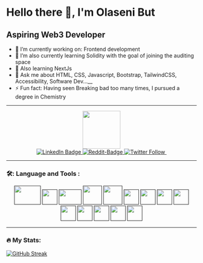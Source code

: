 # Hello there 👋, I'm Olaseni But

## Aspiring Web3 Developer

- 🔭 I’m currently working on: Frontend development
- 🌱 I’m also currently learning Solidity with the goal of joining the auditing space 
- 🌱 Also learning NextJs
- 💬 Ask me about HTML, CSS, Javascript, Bootstrap, TailwindCSS, Accessibility, Software Dev...__
- ⚡ Fun fact: Having seen Breaking bad too many times, I pursued a degree in Chemistry

<hr/>

<div id="header" align="center">
  <img src="https://media.giphy.com/media/QHE5gWI0QjqF2/giphy.gif" width="100"/>

<div id="badges">
  <a href="www.linkedin.com/in/unkuseni">
    <img src="https://img.shields.io/badge/LinkedIn-blue?style=for-the-badge&logo=linkedin&logoColor=white" alt="LinkedIn Badge"/>
  </a>
  <a href="https://www.reddit.com/user/WraithHunterr">
    <img alt="Reddit-Badge" src="https://img.shields.io/reddit/user-karma/link/wraithhunterr?color=red&label=Reddit&style=for-the-badge">
  </a>
  <a href="https://twitter.com/unkuseni">
    <img alt="Twitter Follow" src="https://img.shields.io/twitter/follow/unkuseni?style=social">
  </a>
   <a href="https://github.com/unkuseni">
   <img src="https://komarev.com/ghpvc/?username=unkuseni&style=flat-square&color=blue" alt=""/>
  </a>
</div>
</div>

<hr/>

  ### 🛠️:   Language and Tools :
  <div id="skills" align="center">
       <a href=""><img src="https://www.vectorlogo.zone/logos/visualstudio_code/visualstudio_code-ar21.svg" width="70" height="50"/></a>
       <a href=""><img src="https://www.svgrepo.com/show/378786/chrome-devtools.svg" width="40" height="40"/></a>
       <a href=""><img src="https://www.svgrepo.com/show/303392/jquery-1-logo.svg" width="60" height="40"/></a>
       <a href=""><img src="https://www.svgrepo.com/show/452210/git.svg" width="50" height="50"/></a>
       <a href=""><img src="https://www.svgrepo.com/show/374061/sass.svg" width="50" height="50"/></a>
       <a href=""><img src="https://www.svgrepo.com/show/452228/html-5.svg" width="40" height="40"/></a>
       <a href=""><img src="https://www.svgrepo.com/show/429523/css-file-web.svg" width="40" height="40"/></a>
       <a href=""><img src="https://www.svgrepo.com/show/353925/javascript.svg" width="40" height="40"/></a>
   <a href=""><img src="https://www.svgrepo.com/show/452077/npm.svg" width="40" height="40"/></a>
   <a href=""><img src="https://www.svgrepo.com/show/424896/react-logo-programming-2.svg" width="40" height="40"/></a>
   <a href=""><img src="https://www.svgrepo.com/show/439039/webpack.svg" width="40" height="40"/></a>
  <a href=""><img src="https://www.svgrepo.com/show/374167/vite.svg" width="40" height="40"/></a>
  <a href=""><img src="https://www.svgrepo.com/show/378490/bootstrap-fill.svg" width="40" height="40"/></a>
  <a href=""><img src="" width="40" height="40"/></a>
</div>

<hr/>

### 🔥 My Stats:
[![GitHub Streak](http://github-readme-streak-stats.herokuapp.com?user=unkuseni&theme=dark&background=000000)](https://git.io/streak-stats)
<!--
**unkuseni/unkuseni** is a ✨ _special_ ✨ repository because its `README.md` (this file) appears on your GitHub profile.

Here are some ideas to get you started:

- 🔭 I’m currently working on ...
- 🌱 I’m currently learning ...
- 👯 I’m looking to collaborate on ...
- 🤔 I’m looking for help with ...
- 💬 Ask me about ...
- 📫 How to reach me: ...
- 😄 Pronouns: ...
- ⚡ Fun fact: ...
-->
